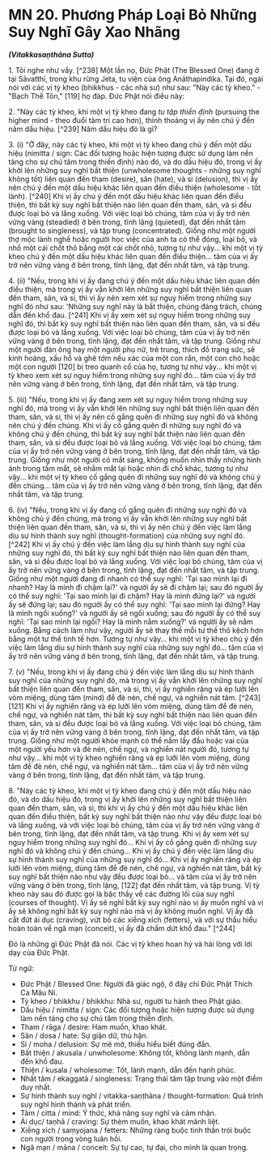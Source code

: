 # MN 20. Phương Pháp Loại Bỏ Những Suy Nghĩ Gây Xao Nhãng
***(Vitakkasaṇthāna Sutta)***

1\.  Tôi nghe như vầy. [^238] Một lần nọ, Đức Phật (The Blessed One) đang ở tại Sāvatthī, trong khu rừng Jeta, tu viện của ông Anāthapindika. Tại đó, ngài nói với các vị tỳ kheo (bhikkhus - các nhà sư) như sau: "Này các tỳ kheo." - "Bạch Thế Tôn," [119] họ đáp. Đức Phật nói điều này:

2\.  "Này các tỳ kheo, khi một vị tỳ kheo đang *tu tập thiền định* (pursuing the higher mind - theo đuổi tâm trí cao hơn), thỉnh thoảng vị ấy nên chú ý đến năm dấu hiệu. [^239] Năm dấu hiệu đó là gì?

<!--pg-->
3\.  (i) "Ở đây, này các tỳ kheo, khi một vị tỳ kheo đang chú ý đến một dấu hiệu (nimitta / sign: Các đối tượng hoặc hiện tượng được sử dụng làm nền tảng cho sự chú tâm trong thiền định) nào đó, và do dấu hiệu đó, trong vị ấy khởi lên những suy nghĩ bất thiện (unwholesome thoughts - những suy nghĩ không tốt) liên quan đến tham (desire), sân (hate), và si (delusion), thì vị ấy nên chú ý đến một dấu hiệu khác liên quan đến điều thiện (wholesome - tốt lành). [^240] Khi vị ấy chú ý đến một dấu hiệu khác liên quan đến điều thiện, thì bất kỳ suy nghĩ bất thiện nào liên quan đến tham, sân, và si đều được loại bỏ và lắng xuống. Với việc loại bỏ chúng, tâm của vị ấy trở nên vững vàng (steadied) ở bên trong, tĩnh lặng (quieted), đạt đến nhất tâm (brought to singleness), và tập trung (concentrated). Giống như một người thợ mộc lành nghề hoặc người học việc của anh ta có thể đóng, loại bỏ, và nhổ một cái chốt thô bằng một cái chốt nhỏ, tương tự như vậy... khi một vị tỳ kheo chú ý đến một dấu hiệu khác liên quan đến điều thiện... tâm của vị ấy trở nên vững vàng ở bên trong, tĩnh lặng, đạt đến nhất tâm, và tập trung.

<!--pg-->
4\.  (ii) "Nếu, trong khi vị ấy đang chú ý đến một dấu hiệu khác liên quan đến điều thiện, mà trong vị ấy vẫn khởi lên những suy nghĩ bất thiện liên quan đến tham, sân, và si, thì vị ấy nên xem xét sự nguy hiểm trong những suy nghĩ đó như sau: 'Những suy nghĩ này là bất thiện, chúng đáng trách, chúng dẫn đến khổ đau. [^241] Khi vị ấy xem xét sự nguy hiểm trong những suy nghĩ đó, thì bất kỳ suy nghĩ bất thiện nào
liên quan đến tham, sân, và si đều được loại bỏ và lắng xuống. Với việc loại bỏ chúng, tâm của vị ấy trở nên vững vàng ở bên trong, tĩnh lặng, đạt đến nhất tâm, và tập trung. Giống như một người đàn ông hay một người phụ nữ, trẻ trung, thích đồ trang sức, sẽ kinh hoàng, xấu hổ và ghê tởm nếu xác của một con rắn, một con chó hoặc một con người [120] bị treo quanh cổ của họ, tương tự như vậy... khi một vị tỳ kheo xem xét sự nguy hiểm trong những suy nghĩ đó... tâm của vị ấy trở nên vững vàng ở bên trong, tĩnh lặng, đạt đến nhất tâm, và tập trung.

<!--pg-->
5\.  (iii) "Nếu, trong khi vị ấy đang xem xét sự nguy hiểm trong những suy nghĩ đó, mà trong vị ấy vẫn khởi lên những suy nghĩ bất thiện liên quan đến tham, sân, và si, thì vị ấy nên cố gắng quên đi những suy nghĩ đó và không nên chú ý đến chúng. Khi vị ấy cố gắng quên đi những suy nghĩ đó và không chú ý đến chúng, thì bất kỳ suy nghĩ bất thiện nào liên quan đến tham, sân, và si đều được loại bỏ và lắng xuống. Với việc loại bỏ chúng, tâm của vị ấy trở nên vững vàng ở bên trong, tĩnh lặng, đạt đến nhất tâm, và tập trung. Giống như một người có mắt sáng, không muốn nhìn thấy những hình ảnh trong tầm mắt, sẽ nhắm mắt lại hoặc nhìn đi chỗ khác, tương tự như vậy... khi một vị tỳ kheo cố gắng quên đi những suy nghĩ đó và không chú ý đến chúng... tâm của vị ấy trở nên vững vàng ở bên trong, tĩnh lặng, đạt đến nhất tâm, và tập trung.

<!--pg-->
6\.  (iv) "Nếu, trong khi vị ấy đang cố gắng quên đi những suy nghĩ đó và không chú ý đến chúng, mà trong vị ấy vẫn khởi lên những suy nghĩ bất thiện liên quan đến tham, sân, và si, thì vị ấy nên chú ý đến việc làm lắng dịu sự hình thành suy nghĩ (thought-formation) của những suy nghĩ đó. [^242] Khi vị ấy chú ý đến việc làm lắng dịu sự hình thành suy nghĩ của những suy nghĩ đó, thì bất kỳ suy nghĩ bất thiện nào liên quan đến tham, sân, và si đều được loại bỏ và lắng xuống. Với việc loại bỏ chúng, tâm của vị ấy trở nên vững vàng ở bên trong, tĩnh lặng, đạt đến nhất tâm, và tập trung. Giống như một người đang đi nhanh có thể suy nghĩ: 'Tại sao mình lại đi nhanh? Hay là mình đi chậm lại?' và người ấy sẽ đi chậm lại; sau đó người ấy có thể suy nghĩ: 'Tại sao mình lại đi chậm? Hay là mình đứng lại?' và người ấy sẽ đứng lại; sau đó người ấy có thể suy nghĩ: 'Tại sao mình lại đứng? Hay là mình ngồi xuống?' và người ấy sẽ ngồi xuống; sau đó người ấy có thể suy nghĩ: 'Tại sao mình lại ngồi? Hay là mình nằm xuống?' và người ấy sẽ nằm xuống. Bằng cách làm như vậy, người ấy sẽ thay thế
mỗi tư thế thô kệch hơn bằng một tư thế tinh tế hơn. Tương tự như vậy... khi một vị tỳ kheo chú ý đến việc làm lắng dịu sự hình thành suy nghĩ của những suy nghĩ đó... tâm của vị ấy trở nên vững vàng ở bên trong, tĩnh lặng, đạt đến nhất tâm, và tập trung.

<!--pg-->
7\.  (v) "Nếu, trong khi vị ấy đang chú ý đến việc làm lắng dịu sự hình thành suy nghĩ của những suy nghĩ đó, mà trong vị ấy vẫn khởi lên những suy nghĩ bất thiện liên quan đến tham, sân, và si, thì, vị ấy nghiến răng và ép lưỡi lên vòm miệng, dùng tâm (mind) để đè nén, chế ngự, và nghiền nát tâm. [^243] [121] Khi vị ấy nghiến răng và ép lưỡi lên vòm miệng, dùng tâm để đè nén, chế ngự, và nghiền nát tâm, thì bất kỳ suy nghĩ bất thiện nào liên quan đến tham, sân, và si đều được loại bỏ và lắng xuống. Với việc loại bỏ chúng, tâm của vị ấy trở nên vững vàng ở bên trong, tĩnh lặng, đạt đến nhất tâm, và tập trung. Giống như một người khỏe mạnh có thể nắm lấy đầu hoặc vai của một người yếu hơn và đè nén, chế ngự, và nghiền nát người đó, tương tự như vậy... khi một vị tỳ kheo nghiến răng và ép lưỡi lên vòm miệng, dùng tâm để đè nén, chế ngự, và nghiền nát tâm... tâm của vị ấy trở nên vững vàng ở bên trong, tĩnh lặng, đạt đến nhất tâm, và tập trung.

<!--pg-->
8\.  "Này các tỳ kheo, khi một vị tỳ kheo đang chú ý đến một dấu hiệu nào đó, và do dấu hiệu đó, trong vị ấy khởi lên những suy nghĩ bất thiện liên quan đến tham, sân, và si, thì khi vị ấy chú ý đến một dấu hiệu khác liên quan đến điều thiện, bất kỳ suy nghĩ bất thiện nào như vậy đều được loại bỏ và lắng xuống, và với việc loại bỏ chúng, tâm của vị ấy trở nên vững vàng ở bên trong, tĩnh lặng, đạt đến nhất tâm, và tập trung. Khi vị ấy xem xét sự nguy hiểm trong những suy nghĩ đó... Khi vị ấy cố gắng quên đi những suy nghĩ đó và không chú ý đến chúng... Khi vị ấy chú ý đến việc làm lắng dịu sự hình thành suy nghĩ của những suy nghĩ đó... Khi vị ấy nghiến răng và ép lưỡi lên vòm miệng, dùng tâm để đè nén, chế ngự, và nghiền nát tâm, bất kỳ suy nghĩ bất thiện nào như vậy đều được loại bỏ... và tâm của vị ấy trở nên vững vàng ở bên trong, tĩnh lặng, [122] đạt đến nhất tâm, và tập trung. Vị tỳ kheo này sau đó được gọi là bậc thầy về các đường lối của suy nghĩ (courses of thought). Vị ấy sẽ nghĩ bất kỳ suy nghĩ nào vị ấy muốn nghĩ và vị ấy sẽ không nghĩ bất kỳ suy nghĩ
nào mà vị ấy không muốn nghĩ. Vị ấy đã cắt đứt ái dục (craving), vứt bỏ các xiềng xích (fetters), và với sự thấu hiểu hoàn toàn về ngã mạn (conceit), vị ấy đã chấm dứt khổ đau." [^244]

Đó là những gì Đức Phật đã nói. Các vị tỳ kheo hoan hỷ và hài lòng với lời dạy của Đức Phật.

<!--pg-->
Từ ngữ:

- Đức Phật / Blessed One: Người đã giác ngộ, ở đây chỉ Đức Phật Thích Ca Mâu Ni.
- Tỳ kheo / bhikkhu / bhikkhu: Nhà sư, người tu hành theo Phật giáo.
- Dấu hiệu / nimitta / sign: Các đối tượng hoặc hiện tượng được sử dụng làm nền tảng cho sự chú tâm trong thiền định.
- Tham / rāga / desire: Ham muốn, khao khát.
- Sân / dosa / hate: Sự giận dữ, thù hận.
- Si / moha / delusion: Sự mê mờ, thiếu hiểu biết đúng đắn.
- Bất thiện / akusala / unwholesome: Không tốt, không lành mạnh, dẫn đến khổ đau.
- Thiện / kusala / wholesome: Tốt, lành mạnh, dẫn đến hạnh phúc.
- Nhất tâm / ekaggatā / singleness: Trạng thái tâm tập trung vào một điểm duy nhất.
- Sự hình thành suy nghĩ / vitakka-saṇṭhāna / thought-formation: Quá trình suy nghĩ hình thành và phát triển.
- Tâm / citta / mind: Ý thức, khả năng suy nghĩ và cảm nhận.
- Ái dục/ taṇhā / craving: Sự thèm muốn, khao khát mãnh liệt.
- Xiềng xích / saṃyojana / fetters: Những ràng buộc tinh thần trói buộc con người trong vòng luân hồi.
- Ngã mạn / māna / conceit: Sự tự cao, tự đại, cho mình là quan trọng.
